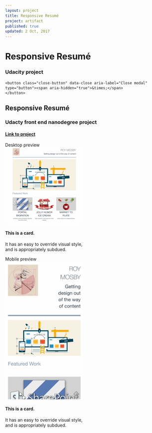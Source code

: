```yaml
---
layout: project
title: Responsive Resumé
project: artifact
published: true
updated: 2 Oct, 2017
---
```


<div class="large reveal reflection" id="responsiveResume" data-reveal>
    <h1>Responsive Resumé</h1>
    <h3>Udacity project</h3>

    <button class="close-button" data-close aria-label="Close modal" type="button"><span aria-hidden="true">&times;</span>
    </button>
</div>

## Responsive Resumé

### Udacty front end nanodegree project

#### [Link to project](http://roymosby.me/FEND/Section2_Portfolio/portfolio.html)

<div class="grid-x"> 
    <div class="cell medium-6">
        <div class="card" style="width: 250px;">
        <div class="card-divider">
            Desktop preview
        </div>
        <img src="/images/ResponsiveFull.jpeg">
        <div class="card-section">
            <h4>This is a card.</h4>
            <p>It has an easy to override visual style, and is appropriately subdued.</p>
        </div>
        </div>
    </div>
    <div class="cell medium-6">
        <div class="card" style="width: 250px;">
        <div class="card-divider">
            Mobile preview
        </div>
        <img src="/images/ResponsiveMob.jpeg">
        <div class="card-section">
            <h4>This is a card.</h4>
            <p>It has an easy to override visual style, and is appropriately subdued.</p>
        </div>
</div>